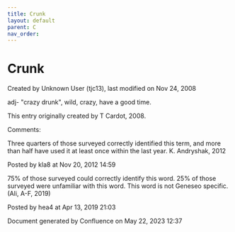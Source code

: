 ```yaml
---
title: Crunk
layout: default
parent: C
nav_order:
---
```


# Crunk

Created by  Unknown User (tjc13), last modified on Nov 24, 2008

adj- &quot;crazy drunk&quot;, wild, crazy, have a good time.

This entry originally created by T Cardot, 2008.

Comments:

Three quarters of those surveyed correctly identified this term, and more than half have used it at least once within the last year. K. Andryshak, 2012

Posted by kla8 at Nov 20, 2012 14:59

75% of those surveyed could correctly identify this word. 25% of those surveyed were unfamiliar with this word. This word is not Geneseo specific. (Ali, A-F, 2019)

Posted by hea4 at Apr 13, 2019 21:03

Document generated by Confluence on May 22, 2023 12:37



